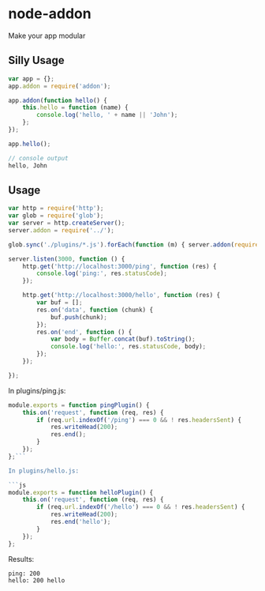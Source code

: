 node-addon
==========

Make your app modular

## Silly Usage
```js
var app = {};
app.addon = require('addon');

app.addon(function hello() {
    this.hello = function (name) {
        console.log('hello, ' + name || 'John');
    };
});

app.hello();

// console output
hello, John
```

## Usage
```js
var http = require('http');
var glob = require('glob');
var server = http.createServer();
server.addon = require('../');

glob.sync('./plugins/*.js').forEach(function (m) { server.addon(require(m)); });

server.listen(3000, function () {
    http.get('http://localhost:3000/ping', function (res) {
        console.log('ping:', res.statusCode);
    });

    http.get('http://localhost:3000/hello', function (res) {
        var buf = [];
        res.on('data', function (chunk) {
            buf.push(chunk);
        });
        res.on('end', function () {
            var body = Buffer.concat(buf).toString();
            console.log('hello:', res.statusCode, body);
        });
    });

});


```

In plugins/ping.js:

```js
module.exports = function pingPlugin() {
    this.on('request', function (req, res) {
        if (req.url.indexOf('/ping') === 0 && ! res.headersSent) {
            res.writeHead(200);
            res.end();
        }
    });
};```

In plugins/hello.js:

```js
module.exports = function helloPlugin() {
    this.on('request', function (req, res) {
        if (req.url.indexOf('/hello') === 0 && ! res.headersSent) {
            res.writeHead(200);
            res.end('hello');
        }
    });
};

```

Results:
```bash
ping: 200
hello: 200 hello
```

